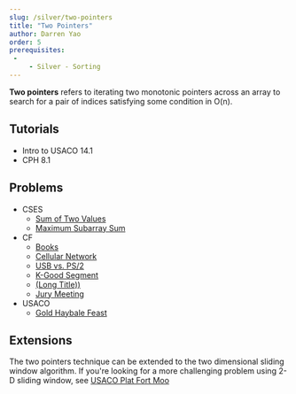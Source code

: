 ```yaml
---
slug: /silver/two-pointers
title: "Two Pointers"
author: Darren Yao
order: 5
prerequisites:
 - 
     - Silver - Sorting
---
```


**Two pointers** refers to iterating two monotonic pointers across an array to search for a pair of indices satisfying some condition in O(n).

<!-- END DESCRIPTION -->

## Tutorials

 - Intro to USACO 14.1
 - CPH 8.1

## Problems

 - CSES
   - [Sum of Two Values](https://cses.fi/problemset/task/1640)
   - [Maximum Subarray Sum](https://cses.fi/problemset/task/1643)
 - CF
   - [Books](https://codeforces.com/problemset/problem/279/B)
   - [Cellular Network](http://codeforces.com/problemset/problem/702/C) [](48)
   - [USB vs. PS/2](http://codeforces.com/problemset/problem/762/B) [](53)
   - [K-Good Segment](http://codeforces.com/problemset/problem/616/D) [](53)
   - [(Long Title))](http://codeforces.com/problemset/problem/814/C) [](54)
   - [Jury Meeting](http://codeforces.com/problemset/problem/853/B) [](90)
 - USACO
   - [Gold Haybale Feast](http://usaco.org/index.php?page=viewproblem2&cpid=767)

## Extensions

The two pointers technique can be extended to the two dimensional sliding window algorithm. If you're looking for a more challenging problem using 2-D sliding window, see [USACO Plat Fort Moo](http://usaco.org/index.php?page=viewproblem2&cpid=600)